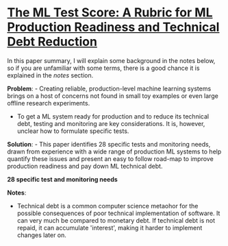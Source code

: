 # [The ML Test Score: A Rubric for ML Production Readiness and Technical Debt Reduction](https://storage.googleapis.com/pub-tools-public-publication-data/pdf/aad9f93b86b7addfea4c419b9100c6cdd26cacea.pdf)

In this paper summary, I will explain some background in the notes below, so if you are unfamiliar with some terms, there is a good chance it is explained in the *notes* section.

**Problem**: - Creating reliable, production-level machine learning systems brings on a host of concerns not found in
small toy examples or even large offline research experiments.
- To get a ML system ready for production and to reduce its technical debt, testing and monitoring are key considerations. It is, however, unclear how to formulate specific tests.

 **Solution**: - This paper identifies 28 specific tests and monitoring needs, drawn from experience with a wide range of production ML systems to help quantify these issues and present an easy to follow road-map to improve production readiness and pay down ML technical debt.

**28 specific test and monitoring needs**

**Notes**:
* Technical debt is a common computer science metaohor for the possible consequences of poor technical implementation of software. It can very much be compared to monetary debt. If technical debt is not repaid, it can accumulate 'interest', making it harder to implement changes later on. 

